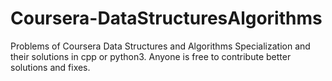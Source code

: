 # Coursera-DataStructuresAlgorithms
Problems of Coursera Data Structures and Algorithms Specialization and their solutions in cpp or python3.
Anyone is free to contribute better solutions and fixes. 